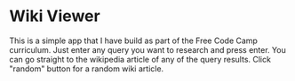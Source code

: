 # Wiki Viewer

This is a simple app that I have build as part of the Free Code Camp curriculum. Just enter any query you want to research and press enter.
You can go straight to the wikipedia article of any of the query results. Click "random" button for a random wiki article.
